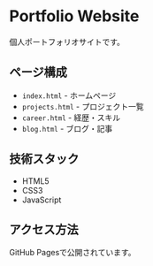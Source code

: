# Portfolio Website

個人ポートフォリオサイトです。

## ページ構成

- `index.html` - ホームページ
- `projects.html` - プロジェクト一覧
- `career.html` - 経歴・スキル
- `blog.html` - ブログ・記事

## 技術スタック

- HTML5
- CSS3
- JavaScript

## アクセス方法

GitHub Pagesで公開されています。

